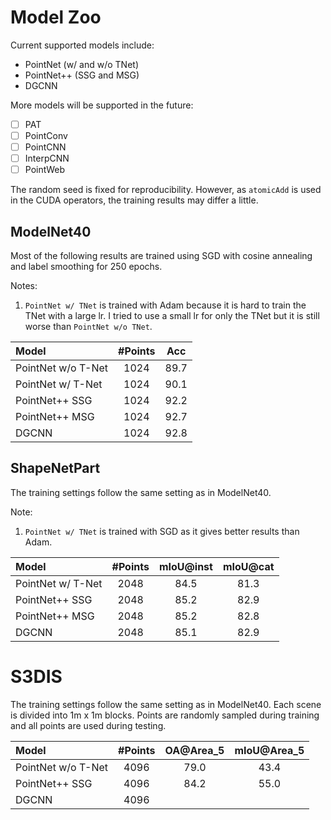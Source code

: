 # Model Zoo

Current supported models include:

- PointNet (w/ and w/o TNet)
- PointNet++ (SSG and MSG)
- DGCNN

More models will be supported in the future:

- [ ] PAT
- [ ] PointConv
- [ ] PointCNN
- [ ] InterpCNN
- [ ] PointWeb

The random seed is fixed for reproducibility.
However, as `atomicAdd` is used in the CUDA operators, the training results may differ a little.

## ModelNet40

Most of the following results are trained using SGD with cosine annealing and label smoothing for 250 epochs.

Notes: 

1. `PointNet w/ TNet` is trained with Adam because it is hard to train the TNet with a large lr.
I tried to use a small lr for only the TNet but it is still worse than `PointNet w/o TNet`.

| Model | #Points | Acc |
| :--- | :---: | :---: |
| PointNet w/o T-Net | 1024 | 89.7 |
| PointNet w/ T-Net | 1024 | 90.1 |
| PointNet++ SSG | 1024 | 92.2 |
| PointNet++ MSG | 1024 | 92.7 |
| DGCNN | 1024 | 92.8 |

## ShapeNetPart

The training settings follow the same setting as in ModelNet40.

Note:

1. `PointNet w/ TNet` is trained with SGD as it gives better results than Adam.

| Model | #Points | mIoU@inst | mIoU@cat |
| :--- | :---: | :---: | :---: |
| PointNet w/ T-Net | 2048 | 84.5 | 81.3 |
| PointNet++ SSG | 2048 | 85.2 | 82.9 |
| PointNet++ MSG | 2048 | 85.2 | 82.8 |
| DGCNN | 2048 | 85.1 | 82.9 |

# S3DIS

The training settings follow the same setting as in ModelNet40.
Each scene is divided into 1m x 1m blocks.
Points are randomly sampled during training and all points are used during testing.

| Model | #Points | OA@Area_5 | mIoU@Area_5 |
| :--- | :---: | :---: | :---: |
| PointNet w/o T-Net | 4096 | 79.0 | 43.4 |
| PointNet++ SSG | 4096 | 84.2 | 55.0 |
| DGCNN | 4096 |  |  |
